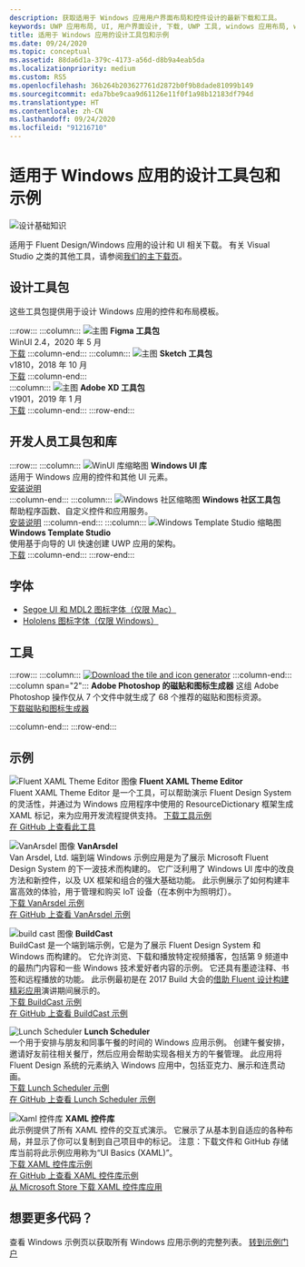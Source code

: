```yaml
---
description: 获取适用于 Windows 应用用户界面布局和控件设计的最新下载和工具。
keywords: UWP 应用布局, UI, 用户界面设计, 下载, UWP 工具, windows 应用布局, windows ui 工具
title: 适用于 Windows 应用的设计工具包和示例
ms.date: 09/24/2020
ms.topic: conceptual
ms.assetid: 88da6d1a-379c-4173-a56d-d8b9a4eab5da
ms.localizationpriority: medium
ms.custom: RS5
ms.openlocfilehash: 36b264b203627761d2872b0f9b8dade81099b149
ms.sourcegitcommit: eda7bbe9caa9d61126e11f0f1a98b12183df794d
ms.translationtype: HT
ms.contentlocale: zh-CN
ms.lasthandoff: 09/24/2020
ms.locfileid: "91216710"
---
```

# <a name="design-toolkits-and-samples-for-windows-apps"></a>适用于 Windows 应用的设计工具包和示例

![设计基础知识](../images/downloads-2x.png)

适用于 Fluent Design/Windows 应用的设计和 UI 相关下载。 有关 Visual Studio 之类的其他工具，请参阅<a href="https://developer.microsoft.com/windows/downloads">我们的主下载页</a>。

## <a name="design-toolkits"></a>设计工具包

这些工具包提供用于设计 Windows 应用的控件和布局模板。

:::row:::
    :::column:::
![主图](images/figma.png)
<b>Figma 工具包</b><br>
WinUI 2.4，2020 年 5 月<br>
<a href="https://aka.ms/figmatoolkit">下载</a>
    :::column-end:::
    :::column:::
![主图](images/sketch.png)
<b>Sketch 工具包</b><br>
v1810，2018 年 10 月<br>
<a href="https://aka.ms/sketchtoolkit">下载</a>
    :::column-end:::    
    :::column:::
![主图](images/adobe-xd.png)
<b>Adobe XD 工具包</b><br>
v1901，2019 年 1 月<br>
<a href="https://aka.ms/adobexdtoolkit">下载</a>
    :::column-end:::
:::row-end:::


## <a name="developer-toolkits-and-libraries"></a>开发人员工具包和库

:::row:::
    :::column:::
![WinUI 库缩略图](images/WinUI-library.png)
<b>Windows UI 库</b><br>
适用于 Windows 应用的控件和其他 UI 元素。<br/>
<a href="/uwp/toolkits/winui/getting-started">安装说明</a><br/>
    :::column-end:::
    :::column:::
![Windows 社区缩略图](images/Windows-community-toolkit.png)
<b>Windows 社区工具包</b><br>
帮助程序函数、自定义控件和应用服务。<br />
<a href="/windows/uwpcommunitytoolkit/getting-started">安装说明</a>
    :::column-end:::
    :::column:::
        ![Windows Template Studio 缩略图](images/Windows-template-studio.png) <b>Windows Template Studio</b><br>
        使用基于向导的 UI 快速创建 UWP 应用的架构。<br />
        <a href="https://aka.ms/wtsinstall">下载</a>
    :::column-end:::
:::row-end:::

## <a name="fonts"></a>字体

* <a href="https://aka.ms/SegoeFonts">Segoe UI 和 MDL2 图标字体（仅限 Mac）</a>
* <a href="https://aka.ms/hololensiconfont">Hololens 图标字体（仅限 Windows）</a>

## <a name="tools"></a>工具

:::row:::
    :::column:::
<a href="https://download.microsoft.com/download/B/5/F/B5F22952-44DF-46EC-820B-11951AE01AEC/UWP tile and icon asset generator.zip"><img src="images/tile-icon-generator.png" alt="Download the tile and icon generator"/></a>
    :::column-end:::
    :::column span="2":::
      **Adobe Photoshop 的磁贴和图标生成器** 这组 Adobe Photoshop 操作仅从 7 个文件中就生成了 68 个推荐的磁贴和图标资源。 <br/><a href="https://download.microsoft.com/download/B/5/F/B5F22952-44DF-46EC-820B-11951AE01AEC/UWP tile and icon asset generator.zip">下载磁贴和图标生成器</a></p>
    :::column-end:::
:::row-end:::

    
## <a name="samples"></a>示例

![Fluent XAML Theme Editor 图像](images/XamlThemeEditor_screenshot.png)
**Fluent XAML Theme Editor**<br>
Fluent XAML Theme Editor 是一个工具，可以帮助演示 Fluent Design System 的灵活性，并通过为 Windows 应用程序中使用的 ResourceDictionary 框架生成 XAML 标记，来为应用开发流程提供支持。
<a href="https://github.com/Microsoft/fluent-xaml-theme-editor/archive/master.zip">下载工具示例</a> <br><a href="https://github.com/Microsoft/fluent-xaml-theme-editor">在 GitHub 上查看此工具</a>

![VanArsdel 图像](images/VanArsdel_Screenshot.png)
**VanArsdel**<br>
Van Arsdel, Ltd. 端到端 Windows 示例应用是为了展示 Microsoft Fluent Design System 的下一波技术而构建的。 它广泛利用了 <a herf="https://docs.microsoft.com/uwp/toolkits/winui/">Windows UI 库</a>中的改良方法和新控件，以及 UX 框架和组合的强大基础功能。 此示例展示了如何构建丰富高效的体验，用于管理和购买 IoT 设备（在本例中为照明灯）。<br>
<a href="https://github.com/Microsoft/VanArsdel/archive/master.zip">下载 VanArsdel 示例</a> <br><a href="https://github.com/microsoft/vanarsdel">在 GitHub 上查看 VanArsdel 示例</a>

![build cast 图像](images/buildcast.png)
**BuildCast**<br>
BuildCast 是一个端到端示例，它是为了展示 Fluent Design System 和 Windows 而构建的。 它允许浏览、下载和播放特定视频播客，包括第 9 频道中的最热门内容和一些 Windows 技术爱好者内容的示例。 它还具有墨迹注释、书签和远程播放的功能。 此示例最初是在 2017 Build 大会的<a href="https://channel9.msdn.com/Events/Build/2017/B8034">借助 Fluent 设计构建精彩应用</a>演讲期间展示的。 <br>
<a href="https://github.com/Microsoft/BuildCast/archive/master.zip">下载 BuildCast 示例</a> <br><a href="https://github.com/Microsoft/BuildCast">在 GitHub 上查看 BuildCast 示例</a>

![Lunch Scheduler](images/lunchscheduler.png)
**Lunch Scheduler**<br>
一个用于安排与朋友和同事午餐的时间的 Windows 应用示例。 创建午餐安排，邀请好友前往相关餐厅，然后应用会帮助实现各相关方的午餐管理。 此应用将 Fluent Design 系统的元素纳入 Windows 应用中，包括亚克力、展示和连贯动画。 <br/><a href="https://github.com/Microsoft/Windows-appsample-lunch-scheduler/archive/master.zip">下载 Lunch Scheduler 示例</a><br/><a href="https://github.com/Microsoft/Windows-appsample-lunch-scheduler">在 GitHub 上查看 Lunch Scheduler 示例</a></p>  

![Xaml 控件库](images/xaml-controls-gallery.png)
**XAML 控件库**<br>
此示例提供了所有 XAML 控件的交互式演示。 它展示了从基本到自适应的各种布局，并显示了你可以复制到自己项目中的标记。 注意：下载文件和 GitHub 存储库当前将此示例应用称为“UI Basics (XAML)”。 <br/><a href="https://github.com/Microsoft/Windows-universal-samples/archive/master.zip">下载 XAML 控件库示例</a><br/><a href="https://github.com/Microsoft/Xaml-Controls-Gallery">在 GitHub 上查看 XAML 控件库示例</a> <br/><a href="https://www.microsoft.com/store/apps/9msvh128x2zt">从 Microsoft Store 下载 XAML 控件库应用</a></p>

## <a name="want-more-code"></a>想要更多代码？

查看 Windows 示例页以获取所有 Windows 应用示例的完整列表。 <a href="https://developer.microsoft.com/windows/samples">转到示例门户</a>
